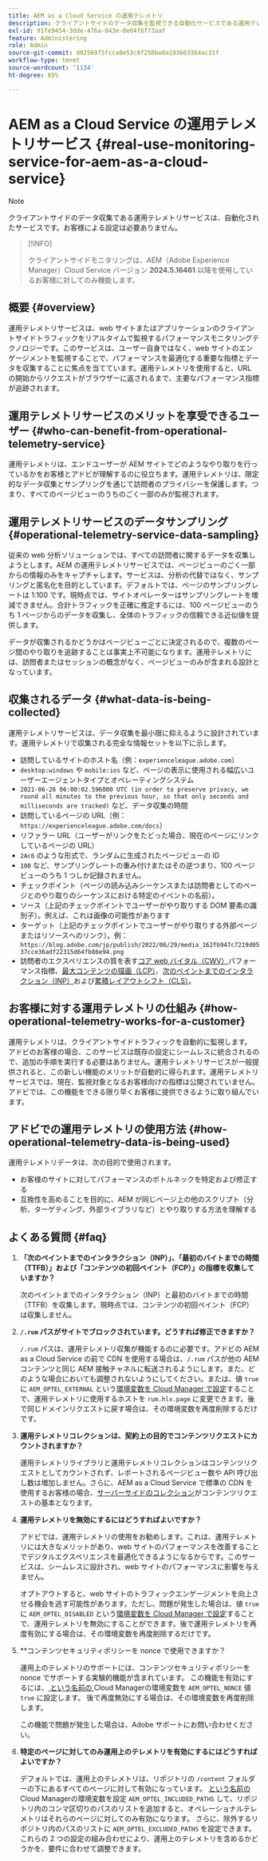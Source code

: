 ```yaml
---
title: AEM as a Cloud Service の運用テレメトリ
description: クライアントサイドのデータ収集を監視できる自動化サービスである運用テレメトリについて説明します。
exl-id: 91fe9454-3dde-476a-843e-0e64f6f73aaf
feature: Administering
role: Admin
source-git-commit: d02569f5fcca0e53c8f258be8a193663364ac31f
workflow-type: tm+mt
source-wordcount: '1134'
ht-degree: 85%

---
```


# AEM as a Cloud Service の運用テレメトリサービス {#real-use-monitoring-service-for-aem-as-a-cloud-service}

>[!NOTE]
>
>クライアントサイドのデータ収集である運用テレメトリサービスは、自動化されたサービスです。お客様による設定は必要ありません。

>[!INFO]
>
>クライアントサイドモニタリングは、AEM（Adobe Experience Manager）Cloud Service バージョン **2024.5.16461** 以降を使用しているお客様に対してのみ機能します。

## 概要 {#overview}

運用テレメトリサービスは、web サイトまたはアプリケーションのクライアントサイドトラフィックをリアルタイムで監視するパフォーマンスモニタリングテクノロジーです。このサービスは、ユーザー自身ではなく、web サイトのエンゲージメントを監視することで、パフォーマンスを最適化する重要な指標とデータを収集することに焦点を当てています。運用テレメトリを使用すると、URL の開始からリクエストがブラウザーに返されるまで、主要なパフォーマンス指標が追跡されます。

## 運用テレメトリサービスのメリットを享受できるユーザー {#who-can-benefit-from-operational-telemetry-service}

運用テレメトリは、エンドユーザーが AEM サイトでどのようなやり取りを行っているかをお客様とアドビが理解するのに役立ちます。運用テレメトリは、限定的なデータ収集とサンプリングを通じて訪問者のプライバシーを保護します。つまり、すべてのページビューのうちのごく一部のみが監視されます。

## 運用テレメトリサービスのデータサンプリング {#operational-telemetry-service-data-sampling}

従来の web 分析ソリューションでは、すべての訪問者に関するデータを収集しようとします。AEM の運用テレメトリサービスでは、ページビューのごく一部からの情報のみをキャプチャします。サービスは、分析の代替ではなく、サンプリングと匿名化を目的としています。デフォルトでは、ページのサンプリングレートは 1:100 です。現時点では、サイトオペレーターはサンプリングレートを増減できません。合計トラフィックを正確に推定するには、100 ページビューのうち 1 ページからのデータを収集し、全体のトラフィックの信頼できる近似値を提供します。

データが収集されるかどうかはページビューごとに決定されるので、複数のページ間のやり取りを追跡することは事実上不可能になります。運用テレメトリには、訪問者またはセッションの概念がなく、ページビューのみが含まれる設計となっています。

## 収集されるデータ {#what-data-is-being-collected}

運用テレメトリサービスは、データ収集を最小限に抑えるように設計されています。運用テレメトリで収集される完全な情報セットを以下に示します。

* 訪問しているサイトのホスト名（例：`experienceleague.adobe.com`）
* `desktop:windows` や `mobile:ios` など、ページの表示に使用される幅広いユーザーエージェントタイプとオペレーティングシステム
* `2021-06-26 06:00:02.596000 UTC (in order to preserve privacy, we round all minutes to the previous hour, so that only seconds and milliseconds are tracked)` など、データ収集の時間
* 訪問しているページの URL（例：`https://experienceleague.adobe.com/docs`）
* リファラー URL（ユーザーがリンクをたどった場合、現在のページにリンクしているページの URL）
* `2Ac6` のような形式で、ランダムに生成されたページビューの ID
* `100` など、サンプリングレートの重み付けまたはその逆つまり、100 ページビューのうち 1 つしか記録されません。
* チェックポイント（ページの読み込みシーケンスまたは訪問者としてのページとのやり取りのシーケンスにおける特定のイベントの名前）。
* ソース（上記のチェックポイントでユーザーがやり取りする DOM 要素の識別子）。例えば、これは画像の可能性があります
* ターゲット（上記のチェックポイントでユーザーがやり取りする外部ページまたはリソースへのリンク）。例：`https://blog.adobe.com/jp/publish/2022/06/29/media_162fb947c7219d0537cce36adf22315d64fb86e94.png`
* 訪問者のエクスペリエンスの質を表す[コア web バイタル（CWV）](https://web.dev/articles/lcp)パフォーマンス指標、[最大コンテンツの描画（LCP）](https://web.dev/articles/lcp)、[次のペイントまでのインタラクション（INP）](https://web.dev/articles/inp)および[累積レイアウトシフト（CLS）](https://web.dev/articles/cls)。

## お客様に対する運用テレメトリの仕組み {#how-operational-telemetry-works-for-a-customer}

運用テレメトリは、クライアントサイドトラフィックを自動的に監視します。 アドビのお客様の場合、このサービスは既存の設定にシームレスに統合されるので、追加の手順を実行する必要はありません。運用テレメトリサービスが一般提供されると、この新しい機能のメリットが自動的に得られます。運用テレメトリサービスでは、現在、監視対象となるお客様向けの指標は公開されていません。アドビでは、この機能をできる限り早くお客様に提供できるように取り組んでいます。

<!-- Alexandru: hiding temporarily, until we figure out where this needs to be linked to 

If you wish to leverage more insights with this new feature to optimize your digital experiences effortlessly, please see here (link to Row 99). -->

## アドビでの運用テレメトリの使用方法 {#how-operational-telemetry-data-is-being-used}

運用テレメトリデータは、次の目的で使用されます。

* お客様のサイトに対してパフォーマンスのボトルネックを特定および修正する
* 互換性を高めることを目的に、AEM が同じページ上の他のスクリプト（分析、ターゲティング、外部ライブラリなど）とやり取りする方法を理解する
<!--
## Limitations and understanding variance in page views and performance metrics {#limitations-and-understanding-variance-in-page-views-and-performance-metrics}

Here are key considerations for customers to keep in mind when interpreting their Operational Telemetry data:

1. **Tracker blockers**

   * End-users employing tracker blockers or privacy extensions can impede Operational Telemetry data collection, as these tools restrict the tracking scripts' execution. This restriction may lead to underreported page views and user interactions, creating a discrepancy between actual site activity and the data captured by Operational Telemetry.

1. **Limitations in capturing headless API/JSON calls**

   * Operational Telemetry data service focuses on the client-side experience and doesn't capture the backend API or JSON calls made from a non-AEM headless app at this time. The exclusion of these calls from Operational Telemetry service data creates variances from the content requests measured by CDN Analytics.
-->

## よくある質問 {#faq}

<!-- REMOVED THIS FAQ AS PER EMAIL REQUEST FROM SHWETA DUA, SEPTEMBER 4, 2024 TO THE DL-AEM-DOCS GROUP 
1. **Can customers integrate the Operational Telemetry service scripts with third-party systems like Dynatrace?**

   Yes.
-->

1. **「次のペイントまでのインタラクション（INP）」、「最初のバイトまでの時間（TTFB）」および「コンテンツの初回ペイント（FCP）」の指標を収集していますか？**

   次のペイントまでのインタラクション（INP）と最初のバイトまでの時間（TTFB）を収集します。現時点では、コンテンツの初回ペイント（FCP）は収集しません。

1. **`/.rum` パスがサイトでブロックされています。どうすれば修正できますか？**

   `/.rum` パスは、運用テレメトリ収集が機能するのに必要です。アドビの AEM as a Cloud Service の前で CDN を使用する場合は、`/.rum` パスが他の AEM コンテンツと同じ AEM 接触チャネルに転送されるようにします。また、どのような場合においても調整されないようにしてください。または、値 `true` に `AEM_OPTEL_EXTERNAL` という[環境変数を Cloud Manager で設定](/help/implementing/cloud-manager/environment-variables.md#add-variables)することで、運用テレメトリに使用するホストを `rum.hlx.page` に変更できます。後で同じドメインリクエストに戻す場合は、その環境変数を再度削除するだけです。

1. **運用テレメトリコレクションは、契約上の目的でコンテンツリクエストにカウントされますか？**

   運用テレメトリライブラリと運用テレメトリコレクションはコンテンツリクエストとしてカウントされず、レポートされるページビュー数や API 呼び出し数は増加しません。さらに、AEM as a Cloud Service で標準の CDN を使用するお客様の場合、[サーバーサイドのコレクション](#serverside-collection)がコンテンツリクエストの基本となります。

1. **運用テレメトリを無効にするにはどうすればよいですか？**

   アドビでは、運用テレメトリの使用をお勧めします。これは、運用テレメトリには大きなメリットがあり、web サイトのパフォーマンスを改善することでデジタルエクスペリエンスを最適化できるようになるからです。このサービスは、シームレスに設計され、web サイトのパフォーマンスに影響を与えません。

   オプトアウトすると、web サイトのトラフィックエンゲージメントを向上させる機会を逃す可能性があります。ただし、問題が発生した場合は、値 `true` に `AEM_OPTEL_DISABLED` という[環境変数を Cloud Manager で設定](/help/implementing/cloud-manager/environment-variables.md#add-variables)することで、運用テレメトリを無効にすることができます。後で運用テレメトリを再度有効にする場合は、その環境変数を再度削除するだけです。

1. **コンテンツセキュリティポリシーを nonce で使用できますか？

   運用上のテレメトリのサポートには、コンテンツセキュリティポリシーを nonce でサポートする実験的機能が含まれています。 この機能を有効にするには、[ という名前の ](/help/implementing/cloud-manager/environment-variables.md#add-variables)Cloud Managerの環境変数を `AEM_OPTEL_NONCE` 値 `true` に設定します。 後で再度無効にする場合は、その環境変数を再度削除します。

   この機能で問題が発生した場合は、Adobe サポートにお問い合わせください。

1. **特定のページに対してのみ運用上のテレメトリを有効にするにはどうすればよいですか？**

   デフォルトでは、運用上のテレメトリは、リポジトリの `/content` フォルダーの下にあるすべてのページに対して有効になっています。 [ という名前の ](/help/implementing/cloud-manager/environment-variables.md#add-variables)Cloud Managerの環境変数を設定 `AEM_OPTEL_INCLUDED_PATHS` して、リポジトリ内のコンマ区切りのパスのリストを追加すると、オペレーショナルテレメトリはそれらのページに対してのみ有効になります。 さらに、除外するリポジトリ内のパスのリストに `AEM_OPTEL_EXCLUDED_PATHS` を設定できます。 これらの 2 つの設定の組み合わせにより、運用上のテレメトリを含めるかどうかを、要件に合わせて調整できます。

